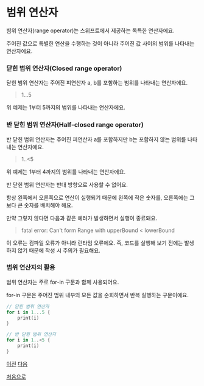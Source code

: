 # 범위 연산자

볌위 연산자(range operator)는 스위프트에서 제공하는 독특한 연산자에요.

주어진 값으로 특별한 연산을 수행하는 것이 아니라 주어진 값 사이의 범위를 나타내는 연산자에요.

### 닫힌 범위 연산자(Closed range operator)

닫힌 범위 연산자는 주어진 피연산자 a, b를 포함하는 범위를 나타내는 연산자에요.

> 1...5

위 예제는 1부터 5까지의 범위를 나타내는 연산자에요.

### 반 닫힌 범위 연산자(Half-closed range operator)

반 닫힌 범위 연산자는 주어진 피연산자 a를 포함하지만 b는 포함하지 않는 범위를 나타내는 연산자에요.

> 1..<5

위 예제는 1부터 4까지의 범위를 나타내는 연산자에요.

반 닫힌 범위 연산자는 반대 방향으로 사용할 수 없어요.

항상 왼쪽에서 오른쪽으로 연산이 실행되기 때문에 왼쪽에 작은 숫자를, 오른쪽에는 그보다 큰 숫자를 배치해야 해요.

만약 그렇지 않다면 다음과 같은 에러가 발생하면서 실행이 종료돼요.

> fatal error: Can't form Range with upperBound < lowerBound

이 오류는 컴파일 오류가 아니라 런타임 오류에요. 즉, 코드를 실행해 보기 전에는 발생하지 않기 때문에 작성 시 주의가 필요해요.

### 범위 연산자의 활용

범위 연산자는 주로 for-in 구문과 함께 사용되어요.

for-in 구문은 주어진 범위 내부의 모든 값을 순회하면서 반복 실행하는 구문이에요.

```swift
// 닫힌 범위 연산자
for i in 1...5 {
    print(i)
}

// 반 닫힌 범위 연산자
for i in 1..<5 {
    print(i)
}
```

[이전](https://github.com/MojitoBar/iOS-DeepDive/blob/main/%EA%BC%BC%EA%BC%BC%ED%95%9C_%EC%9E%AC%EC%9D%80%EC%94%A8%EC%9D%98_Swift_%EB%AC%B8%EB%B2%95%ED%8E%B8/3.4.3.md)
[다음](https://github.com/MojitoBar/iOS-DeepDive/blob/main/%EA%BC%BC%EA%BC%BC%ED%95%9C_%EC%9E%AC%EC%9D%80%EC%94%A8%EC%9D%98_Swift_%EB%AC%B8%EB%B2%95%ED%8E%B8/3.4.5.md)

[처음으로](https://github.com/MojitoBar/iOS-DeepDive/blob/main/%EA%BC%BC%EA%BC%BC%ED%95%9C_%EC%9E%AC%EC%9D%80%EC%94%A8%EC%9D%98_Swift_%EB%AC%B8%EB%B2%95%ED%8E%B8/README.md)
